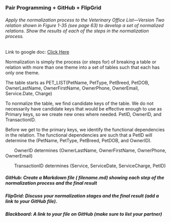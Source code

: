 ### Pair Programming + GitHub + FlipGrid 

###### Apply the normalization process to the Veterinary Office List—Version Two relation shown in Figure 1-35 (see page 63) to develop a set of normalized relations. Show the results of each of the steps in the normalization process.

Link to google doc: [Click Here](https://docs.google.com/document/d/1QvAkQdIaDTCD5W86UE6Mo7nPweO4PWnKwhGcH-lkv6E/edit?usp=sharing)

Normalization is simply the process (or steps for) of breaking a table or relation with more than one theme into a set of tables such that each has only one theme. 

The table starts as PET_LIST(PetName, PetType, PetBreed, PetDOB, OwnerLastName, OwnerFirstName, OwnerPhone, OwnerEmail, Service.Date, Charge)

To normalize the table, we find candidate keys of the table. We do not necessarily have candidate keys that would be effective enough to use as Primary keys, so we create new ones where needed. PetID, OwnerID, and TransactionID. 

Before we get to the primary keys, we identify the functional dependencies in the relation. The functional dependencies are such that a PetID will determine the (PetName, PetType, PetBreed, PetDOB, and OwnerID).

&nbsp;&nbsp;&nbsp;&nbsp;&nbsp;&nbsp; OwnerID determines (OwnerLastName, OwnerFirstName, OwnerPhone, OwnerEmail)

&nbsp;&nbsp;&nbsp;&nbsp;&nbsp;&nbsp; TransactionID determines (Service, ServiceDate, ServiceCharge, PetID)

##### GitHub: Create a Markdown file ( filename.md) showing each step of the normalization process and the final result

##### FlipGrid: Discuss your normalization stages and the final result (add a link to your GitHub file).

##### Blackboard: A link to your file on GitHub (make sure to list your partner)
